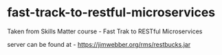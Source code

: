 # fast-track-to-restful-microservices

Taken from Skills Matter course - Fast Trak to RESTful Microservices

server can be found at - https://jimwebber.org/rms/restbucks.jar
